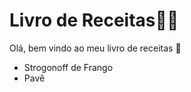 # Livro de Receitas:woman_cook:

Olá, bem vindo ao meu livro de receitas :wave:



- Strogonoff de Frango
- Pavê
